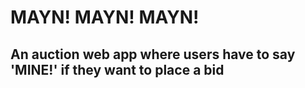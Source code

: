 # MAYN! MAYN! MAYN!
## An auction web app where users have to say 'MINE!' if they want to place a bid

